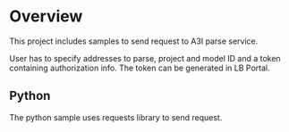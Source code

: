 # Overview

This project includes samples to send request to A3I parse service.

User has to specify addresses to parse, project and model ID and a token containing authorization info. The token can be generated in LB Portal.

## Python

The python sample uses requests library to send request.